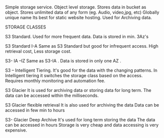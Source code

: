 Simple storage service.
Object level storage.
Stores data in bucket as object.
Stores unlimited data of any form (eg. Audio, video,jpg, etc)
Globally unique name 
Its best for static website hosting.
Used for Archiving data.

STORAGE CLASSES

S3 Standard.
Used for more frequent data. 
Data is stored in min. 3Az's 

S3 Standard I-A
Same as S3 Standard but good for infrequent access.
High retrieval cost, Less storage cost.

S3- IA –IZ 
Same as S3-IA .
Data is stored in only one AZ .

S3 – Intelligent Tiering.
It's good for the data with the changing patterns.
In Intelligent tiering it switches the storage class based on the access.
Requires monthly monitoring and automation fee.

S3 Glacier
It is used for archiving data or storing data for long term.
The data can be accessed within the milliseconds.


S3 Glacier flexible retrieval
It is also used for archiving the data
Data can be accessed in few min to hours

S3- Glacier Deep Archive
It's used for long term storing the data 
The data can be accessed in hours 
Storage is very cheap and data accessing is very expensive.
